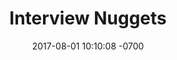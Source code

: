 ---
title: "Interview Nuggets"
description: Programming trivia to help you pass phone screens. Inspired by Interview Cake. (Coming soon, checkout the Github).
layout: post
date: 2017-08-01 10:10:08 -0700
type: tool
category: full-stack vue firebase
tags: none
permalink: /projects/nuggets
external_url: https://github.com/ericwindmill/nuggets
---